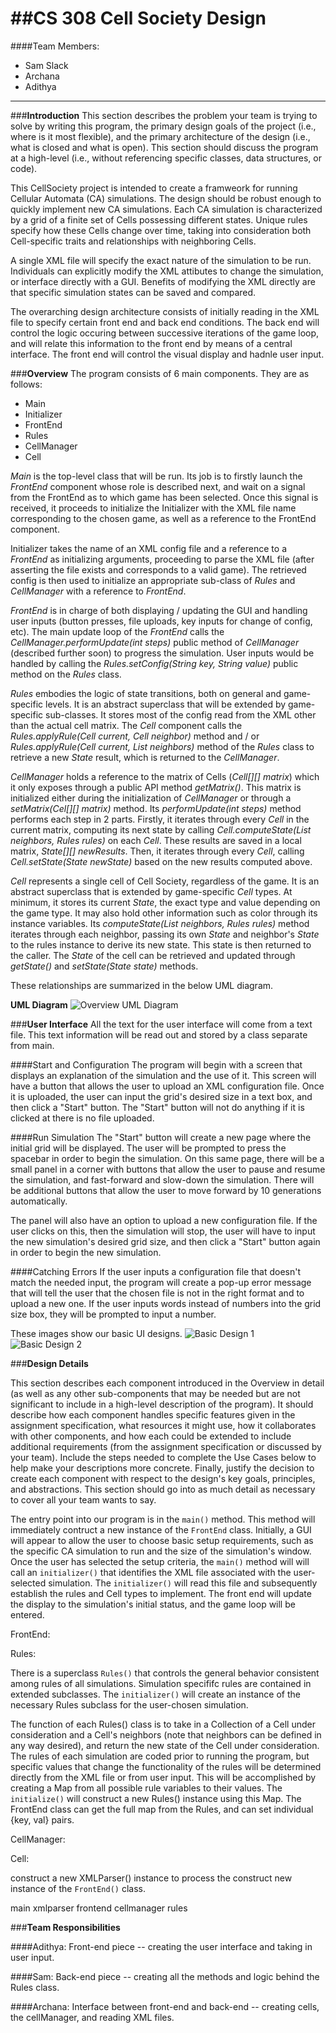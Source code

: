 ##**CS 308 Cell Society Design**
======
####Team Members:
* Sam Slack
* Archana
* Adithya
-------

###**Introduction**
This section describes the problem your team is trying to solve by writing this program, the primary design goals of the project (i.e., where is it most flexible), and the primary architecture of the design (i.e., what is closed and what is open). This section should discuss the program at a high-level (i.e., without referencing specific classes, data structures, or code).


This CellSociety project is intended to create a framweork for running Cellular Automata (CA) simulations. The design should be robust enough to quickly implement new CA simulations. Each CA simulation is characterized by a grid of a finite set of Cells possessing different states. Unique rules specify how these Cells change over time, taking into consideration both Cell-specific traits and relationships with neighboring Cells. 

A single XML file will specify the exact nature of the simulation to be run. Individuals can explicitly modify the XML attibutes to change the simulation, or interface directly with a GUI. Benefits of modifying the XML directly are that specific simulation states can be saved and compared. 

The overarching design architecture consists of initially reading in the XML file to specify certain front end and back end conditions. The back end will control the logic occuring between successive iterations of the game loop, and will relate this information to the front end by means of a central interface. The front end will control the visual display and hadnle user input.

###**Overview**
The program consists of 6 main components. They are as follows:
* Main
* Initializer
* FrontEnd
* Rules
* CellManager
* Cell

_Main_ is the top-level class that will be run. Its job is to firstly launch the _FrontEnd_ component whose role is described next, and wait on a signal from the FrontEnd as to which game has been selected. Once this signal is received, it proceeds to initialize the Initializer with the XML file name corresponding to the chosen game, as well as a reference to the FrontEnd component. 

Initializer takes the name of an XML config file and a reference to a _FrontEnd_ as initializing arguments, proceeding to parse the XML file (after asserting the file exists and corresponds to a valid game). The retrieved config is then used to initialize an appropriate sub-class of _Rules_ and _CellManager_ with a reference to _FrontEnd_.

_FrontEnd_ is in charge of both displaying / updating the GUI and handling user inputs (button presses, file uploads, key inputs for change of config, etc). The main update loop of the _FrontEnd_ calls the _CellManager.performUpdate(int steps)_ public method of _CellManager_ (described further soon) to progress the simulation. User inputs would be handled by calling the _Rules.setConfig(String key, String value)_ public method on the _Rules_ class.

_Rules_ embodies the logic of state transitions, both on general and game-specific levels. It is an abstract superclass that will be extended by game-specific sub-classes. It stores most of the config read from the XML other than the actual cell matrix. The _Cell_ component calls the _Rules.applyRule(Cell current, Cell neighbor)_ method and / or _Rules.applyRule(Cell current, List<Cell> neighbors)_ method of the _Rules_ class to retrieve a new _State_ result, which is returned to the _CellManager_. 

_CellManager_ holds a reference to the matrix of Cells (_Cell[][] matrix_) which it only exposes through a public API method _getMatrix()_. This matrix is initialized either during the initialization of _CellManager_ or through a _setMatrix(Cel[][] matrix)_ method. Its _performUpdate(int steps)_ method performs each step in 2 parts. Firstly, it iterates through every _Cell_ in the current matrix, computing its next state by calling _Cell.computeState(List<Cell> neighbors, Rules rules)_ on each _Cell_. These results are saved in a local matrix, _State[][] newResults_. Then, it iterates through every _Cell_, calling _Cell.setState(State newState)_ based on the new results computed above.

_Cell_ represents a single cell of Cell Society, regardless of the game. It is an abstract superclass that is extended by game-specific _Cell_ types. At minimum, it stores its current _State_, the exact type and value depending on the game type. It may also hold other information such as color through its instance variables. Its _computeState(List<Cell> neighbors, Rules rules)_ method iterates through each neighbor, passing its own _State_ and neighbor's _State_ to the rules instance to derive its new state. This state is then returned to the caller. The _State_ of the cell can be retrieved and updated through _getState()_ and _setState(State state)_ methods.

These relationships are summarized in the below UML diagram.


__UML Diagram__
![Overview UML Diagram](CellSocietyUMLDiagram.png "Overview UML")
 


###**User Interface**
All the text for the user interface will come from a text file.  This text information will be read out and stored by a class separate from main.

####Start and Configuration
The program will begin with a screen that displays an explanation of the simulation and the use of it.  This screen will have a button that allows the user to upload an XML configuration file.  Once it is uploaded, the user can input the grid's desired size in a text box, and then click a "Start" button.  The "Start" button will not do anything if it is clicked at there is no file uploaded.

####Run Simulation
The "Start" button will create a new page where the initial grid will be displayed.  The user will be prompted to press the spacebar in order to begin the simulation.  On this same page, there will be a small panel in a corner with buttons that allow the user to pause and resume the simulation, and fast-forward and slow-down the simulation.  There will be additional buttons that allow the user to move forward by 10 generations automatically.

The panel will also have an option to upload a new configuration file.  If the user clicks on this, then the simulation will stop, the user will have to input the new simulation's desired grid size, and then click a "Start" button again in order to begin the new simulation.

####Catching Errors
If the user inputs a configuration file that doesn't match the needed input, the program will create a pop-up error message that will tell the user that the chosen file is not in the right format and to upload a new one.  If the user inputs words instead of numbers into the grid size box, they will be prompted to input a number.

These images show our basic UI designs.
![Basic Design 1](StartPage.JPG)
![Basic Design 2](SimulationPage.JPG)



###**Design Details**

This section describes each component introduced in the Overview in detail (as well as any other sub-components that may be needed but are not significant to include in a high-level description of the program). It should describe how each component handles specific features given in the assignment specification, what resources it might use, how it collaborates with other components, and how each could be extended to include additional requirements (from the assignment specification or discussed by your team). Include the steps needed to complete the Use Cases below to help make your descriptions more concrete. Finally, justify the decision to create each component with respect to the design's key goals, principles, and abstractions. This section should go into as much detail as necessary to cover all your team wants to say.


The entry point into our program is in the `main()` method. This method will immediately contruct a new instance of the `FrontEnd` class. Initially, a GUI will appear to allow the user to choose basic setup requirements, such as the specific CA simulation to run and the size of the simulation's window. Once the user has selected the setup criteria, the `main()` method will will call an `initializer()` that identifies the XML file associated with the user-selected simulation. The `initializer()` will read this file and subsequently establish the rules and Cell types to implement. The front end will update the display to the simulation's initial status, and the game loop will be entered.


FrontEnd: 

Rules:

There is a superclass `Rules()` that controls the general behavior consistent among rules of all simulations. Simulation specififc rules are contained in extended subclasses. The `initializer()` will create an instance of the necessary Rules subclass for the user-chosen simulation. 

The function of each Rules() class is to take in a Collection of a Cell under consideration and a Cell's neighbors (note that neighbors can be defined in any way desired), and return the new state of the Cell under consideration. The rules of each simulation are coded prior to running the program, but specific values that change the functionality of the rules will be determined directly from the XML file or from user input. This will be accomplished by creating a Map from all possible rule variables to their values. The `initialize()` will construct a new Rules() instance using this Map. The FrontEnd class can get the full map from the Rules, and can set individual {key, val} pairs. 





CellManager:

Cell:




construct a new XMLParser() instance to process the 
construct new instance of the `FrontEnd()` class. 

main
xmlparser
frontend
cellmanager
rules

###**Team Responsibilities**

####Adithya:
Front-end piece -- creating the user interface and taking in user input.

####Sam:
Back-end piece -- creating all the methods and logic behind the Rules class.

####Archana:
Interface between front-end and back-end -- creating cells, the cellManager, and reading XML files.


